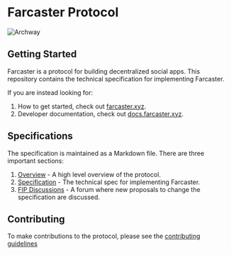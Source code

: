 # Farcaster Protocol

![Archway](/images/arch512.png)

## Getting Started

Farcaster is a protocol for building decentralized social apps. This repository contains the technical specification for implementing Farcaster.

If you are instead looking for:

1. How to get started, check out [farcaster.xyz](https://www.farcaster.xyz).
2. Developer documentation, check out [docs.farcaster.xyz](https://docs.farcaster.xyz).

## Specifications

The specification is maintained as a Markdown file. There are three important sections:

1. [Overview](/hub/README.md) - A high level overview of the protocol.
2. [Specification](/hub/README.md) - The technical spec for implementing Farcaster.
3. [FIP Discussions](https://github.com/farcasterxyz/protocol/discussions) - A forum where new proposals to change the specification are discussed.

## Contributing

To make contributions to the protocol, please see the [contributing guidelines](CONTRIBUTING.md)
